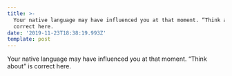 ```yaml
---
title: >-
  Your native language may have influenced you at that moment. “Think about” is
  correct here.
date: '2019-11-23T18:38:19.993Z'
template: post
---
```

Your native language may have influenced you at that moment. “Think about” is correct here.
